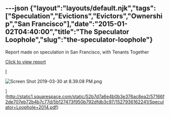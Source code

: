 ---json
{"layout":"layouts/default.njk","tags":["Speculation","Evictions","Evictors","Ownership","San Francisco"],"date":"2015-01-02T04:40:00","title":"The Speculator Loophole","slug":"the-speculator-loophole"}
---

Report made on speculation in San Francisco, with Tenants Together

[Click to view report](http://static1.squarespace.com/static/52b7d7a6e4b0b3e376ac8ea2/57166f2de707eb72b4b7c77d/5b127473f950b792dfdb3c97/1527936162241/Speculator+Loophole+2014.pdf)

[

![Screen Shot 2019-03-30 at 8.39.08 PM.png](https://images.squarespace-cdn.com/content/v1/52b7d7a6e4b0b3e376ac8ea2/1554003598516-IBMXUZ3BJPK18A9CR7PB/ke17ZwdGBToddI8pDm48kCIb0XQo30nHssgEdlL2xpJZw-zPPgdn4jUwVcJE1ZvWQUxwkmyExglNqGp0IvTJZamWLI2zvYWH8K3-s_4yszcp2ryTI0HqTOaaUohrI8PIzU__Z7jsjIFTPv6-mVDGohNLR6hJLPBR9G9bhltf1WA/Screen+Shot+2019-03-30+at+8.39.08+PM.png)

](http://static1.squarespace.com/static/52b7d7a6e4b0b3e376ac8ea2/57166f2de707eb72b4b7c77d/5b127473f950b792dfdb3c97/1527936162241/Speculator+Loophole+2014.pdf)